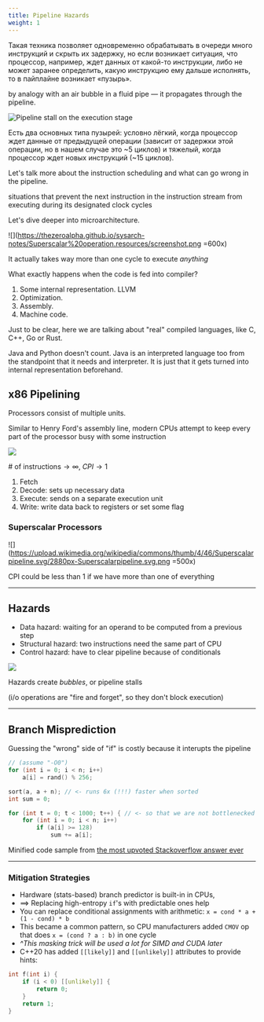 ```yaml
---
title: Pipeline Hazards
weight: 1
---
```


Такая техника позволяет одновременно обрабатывать в очереди много инструкций и скрыть их задержку, но если возникает ситуация, что процессор, например, ждет данных от какой-то инструкции, либо не может заранее определить, какую инструкцию ему дальше исполнять, то в пайплайне возникает «пузырь».


by analogy with an air bubble in a fluid pipe — it propagates through the pipeline.

![Pipeline stall on the execution stage](../img/bubble.png)

Есть два основных типа пузырей: условно лёгкий, когда процессор ждет данные от предыдущей операции (зависит от задержки этой операции, но в нашем случае это ~5 циклов) и тяжелый, когда процессор ждет новых инструкций (~15 циклов).



Let's talk more about the instruction scheduling and what can go wrong in the pipeline.



situations that prevent the next instruction in the instruction stream from executing during its designated clock cycles

Let's dive deeper into microarchitecture.

![](https://thezeroalpha.github.io/sysarch-notes/Superscalar%20operation.resources/screenshot.png =600x)

It actually takes way more than one cycle to execute *anything*

What exactly happens when the code is fed into compiler?

1. Some internal representation. LLVM
2. Optimization.
3. Assembly.
4. Machine code.

Just to be clear, here we are talking about "real" compiled languages, like C, C++, Go or Rust.

Java and Python doesn't count. Java is an interpreted language too from the standpoint that it needs and interpreter. It is just that it gets turned into internal representation beforehand.

## x86 Pipelining

Processors consist of multiple units.

Similar to Henry Ford's assembly line, modern CPUs attempt to keep every part of the processor busy with some instruction

![](https://simplecore-ger.intel.com/techdecoded/wp-content/uploads/sites/11/figure-2-3.png)

$\text{# of instructions} \to \infty,\; CPI \to 1$

1. Fetch
2. Decode: sets up necessary data
3. Execute: sends on a separate execution unit
4. Write: write data back to registers or set some flag

### Superscalar Processors

![](https://upload.wikimedia.org/wikipedia/commons/thumb/4/46/Superscalarpipeline.svg/2880px-Superscalarpipeline.svg.png =500x)

CPI could be less than 1 if we have more than one of everything

----



## Hazards

* Data hazard: waiting for an operand to be computed from a previous step
* Structural hazard: two instructions need the same part of CPU
* Control hazard: have to clear pipeline because of conditionals

![](https://simplecore-ger.intel.com/techdecoded/wp-content/uploads/sites/11/figure-6-3.png)

Hazards create *bubbles*, or pipeline stalls

(i/o operations are "fire and forget", so they don't block execution)
<!-- .element: class="fragment" data-fragment-index="1" -->

----

## Branch Misprediction

Guessing the "wrong" side of "if" is costly because it interupts the pipeline

```cpp
// (assume "-O0")
for (int i = 0; i < n; i++)
    a[i] = rand() % 256;

sort(a, a + n); // <- runs 6x (!!!) faster when sorted
int sum = 0;

for (int t = 0; t < 1000; t++) { // <- so that we are not bottlenecked by i/o (n < L1 cache size)
    for (int i = 0; i < n; i++)
        if (a[i] >= 128)
            sum += a[i];
```

Minified code sample from [the most upvoted Stackoverflow answer ever](https://stackoverflow.com/questions/11227809/why-is-processing-a-sorted-array-faster-than-processing-an-unsorted-array)

----

### Mitigation Strategies

* Hardware (stats-based) branch predictor is built-in in CPUs,
* $\implies$ Replacing high-entropy `if`'s with predictable ones help
* You can replace conditional assignments with arithmetic:
  `x = cond * a + (1 - cond) * b`
* This became a common pattern, so CPU manufacturers added `CMOV` op
  that does `x = (cond ? a : b)` in one cycle
* *^This masking trick will be used a lot for SIMD and CUDA later*
* C++20 has added `[[likely]]` and `[[unlikely]]` attributes to provide hints:

```cpp
int f(int i) {
    if (i < 0) [[unlikely]] {
        return 0;
    }
    return 1;
}
```